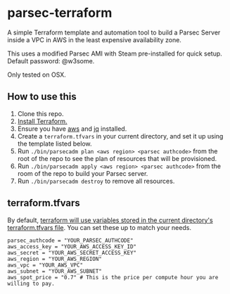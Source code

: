 # parsec-terraform
A simple Terraform template and automation tool to build a Parsec Server inside a VPC in AWS in the least expensive availability zone.

This uses a modified Parsec AMI with Steam pre-installed for quick setup. Default password: @w3some.

Only tested on OSX.

## How to use this
1. Clone this repo.
2. [Install Terraform.](https://www.terraform.io/intro/getting-started/install.html)
3. Ensure you have [aws](https://docs.aws.amazon.com/cli/latest/userguide/installing.html) and [jq](https://stedolan.github.io/jq/download/) installed.
4. Create a `terraform.tfvars` in your current directory, and set it up using the template listed below.
5. Run `./bin/parsecadm plan <aws region> <parsec authcode>` from the root of the repo to see the plan of resources that will be provisioned.
6. Run `./bin/parsecadm apply <aws region> <parsec authcode>` from the room of the repo to build your Parsec server.
7. Run `./bin/parsecadm destroy` to remove all resources.


## terraform.tfvars

By default, [terraform will use variables stored in the current directory's terraform.tfvars file](https://www.terraform.io/intro/getting-started/variables.html). You can set these up to match your needs.

```
parsec_authcode = "YOUR_PARSEC_AUTHCODE"
aws_access_key = "YOUR_AWS_ACCESS_KEY_ID"
aws_secret = "YOUR_AWS_SECRET_ACCESS_KEY"
aws_region = "YOUR_AWS_REGION"
aws_vpc = "YOUR_AWS_VPC"
aws_subnet = "YOUR_AWS_SUBNET"
aws_spot_price = "0.7" # This is the price per compute hour you are willing to pay.
```
